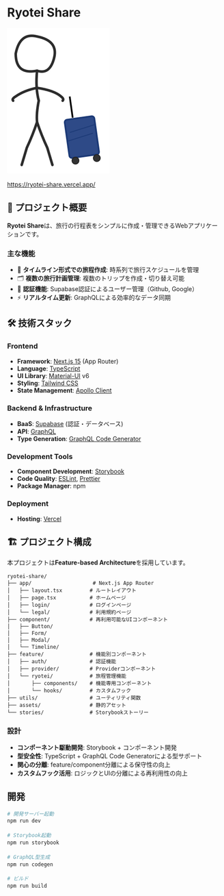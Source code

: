 # Ryotei Share

![Ryotei Share](assets/svg/WalkingMan.svg)

https://ryotei-share.vercel.app/

## 📝 プロジェクト概要

**Ryotei Share**は、旅行の行程表をシンプルに作成・管理できるWebアプリケーションです。

### 主な機能

- 📅 **タイムライン形式での旅程作成**: 時系列で旅行スケジュールを管理
- 🗂️ **複数の旅行計画管理**: 複数のトリップを作成・切り替え可能
- 🔐 **認証機能**: Supabase認証によるユーザー管理（Github, Google）
- ⚡ **リアルタイム更新**: GraphQLによる効率的なデータ同期

## 🛠️ 技術スタック

### Frontend

- **Framework**: [Next.js 15](https://nextjs.org/) (App Router)
- **Language**: [TypeScript](https://www.typescriptlang.org/)
- **UI Library**: [Material-UI](https://mui.com/) v6
- **Styling**: [Tailwind CSS](https://tailwindcss.com/)
- **State Management**: [Apollo Client](https://www.apollographql.com/docs/react/)

### Backend & Infrastructure

- **BaaS**: [Supabase](https://supabase.com/) (認証・データベース)
- **API**: [GraphQL](https://graphql.org/)
- **Type Generation**: [GraphQL Code Generator](https://www.graphql-code-generator.com/)

### Development Tools

- **Component Development**: [Storybook](https://storybook.js.org/)
- **Code Quality**: [ESLint](https://eslint.org/), [Prettier](https://prettier.io/)
- **Package Manager**: npm

### Deployment

- **Hosting**: [Vercel](https://vercel.com/)

## 🏗️ プロジェクト構成

本プロジェクトは**Feature-based Architecture**を採用しています。

```
ryotei-share/
├── app/                    # Next.js App Router
│   ├── layout.tsx         # ルートレイアウト
│   ├── page.tsx           # ホームページ
│   ├── login/             # ログインページ
│   └── legal/             # 利用規約ページ
├── component/             # 再利用可能なUIコンポーネント
│   ├── Button/
│   ├── Form/
│   ├── Modal/
│   └── Timeline/
├── feature/               # 機能別コンポーネント
│   ├── auth/              # 認証機能
│   ├── provider/          # Providerコンポーネント
│   └── ryotei/            # 旅程管理機能
│       ├── components/    # 機能専用コンポーネント
│       └── hooks/         # カスタムフック
├── utils/                 # ユーティリティ関数
├── assets/                # 静的アセット
└── stories/               # Storybookストーリー
```

### 設計

- **コンポーネント駆動開発**: Storybook + コンポーネント開発
- **型安全性**: TypeScript + GraphQL Code Generatorによる型サポート
- **関心の分離**: feature/component分離による保守性の向上
- **カスタムフック活用**: ロジックとUIの分離による再利用性の向上

## 開発

```bash
# 開発サーバー起動
npm run dev

# Storybook起動
npm run storybook

# GraphQL型生成
npm run codegen

# ビルド
npm run build
```
